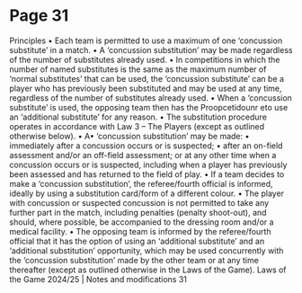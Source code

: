 # Page 31

Principles
• Each team is permitted to use a maximum of one ‘concussion substitute’ in a
match.
• A ‘concussion substitution’ may be made regardless of the number of
substitutes already used.
• In competitions in which the number of named substitutes is the same as the
maximum number of ‘normal substitutes’ that can be used, the ‘concussion
substitute’ can be a player who has previously been substituted and may be
used at any time, regardless of the number of substitutes already used.
• When a ‘concussion substitute’ is used, the opposing team then has the
Proopcetidounr eto use an ‘additional substitute’ for any reason.
• The substitution procedure operates in accordance with Law 3 – The Players
(except as outlined otherwise below).
• A• ‘concussion substitution’ may be made:
•
immediately after a concussion occurs or is suspected;
•
after an on-field assessment and/or an off-field assessment; or
at any other time when a concussion occurs or is suspected, including
when a player has previously been assessed and has returned to the field
of play.
• If a team decides to make a ‘concussion substitution’, the referee/fourth
official is informed, ideally by using a substitution card/form of a different
colour.
• The player with concussion or suspected concussion is not permitted to take
any further part in the match, including penalties (penalty shoot-out), and
should, where possible, be accompanied to the dressing room and/or a
medical facility.
• The opposing team is informed by the referee/fourth official that it has the
option of using an ‘additional substitute’ and an ‘additional substitution’
opportunity, which may be used concurrently with the ‘concussion
substitution’ made by the other team or at any time thereafter (except as
outlined otherwise in the Laws of the Game).
Laws of the Game 2024/25 | Notes and modifications 31
